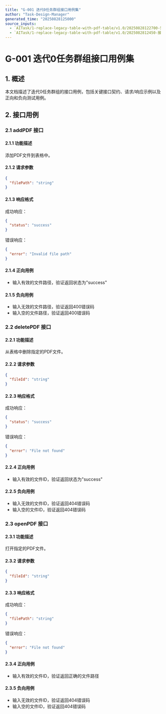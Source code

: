 ```yaml
---
title: "G-001 迭代0任务群组接口用例集"
author: "Task-Design-Manager"
generated_time: "20250828125000"
source_inputs:
  - `AITask/1-replace-legacy-table-with-pdf-table/v1.0/20250828122700-架构说明.md`
  - `AITask/1-replace-legacy-table-with-pdf-table/v1.0/2025082812450-接口用例集.md`
---
```


# G-001 迭代0任务群组接口用例集

## 1. 概述

本文档描述了迭代0任务群组的接口用例，包括关键接口契约、请求/响应示例以及正向和负向测试用例。

## 2. 接口用例

### 2.1 addPDF 接口

#### 2.1.1 功能描述
添加PDF文件到表格中。

#### 2.1.2 请求参数
```json
{
  "filePath": "string"
}
```

#### 2.1.3 响应格式
成功响应：
```json
{
  "status": "success"
}
```

错误响应：
```json
{
  "error": "Invalid file path"
}
```

#### 2.1.4 正向用例
- 输入有效的文件路径，验证返回状态为"success"

#### 2.1.5 负向用例
- 输入无效的文件路径，验证返回400错误码
- 输入空的文件路径，验证返回400错误码

### 2.2 deletePDF 接口

#### 2.2.1 功能描述
从表格中删除指定的PDF文件。

#### 2.2.2 请求参数
```json
{
  "fileId": "string"
}
```

#### 2.2.3 响应格式
成功响应：
```json
{
  "status": "success"
}
```

错误响应：
```json
{
  "error": "File not found"
}
```

#### 2.2.4 正向用例
- 输入有效的文件ID，验证返回状态为"success"

#### 2.2.5 负向用例
- 输入无效的文件ID，验证返回404错误码
- 输入空的文件ID，验证返回404错误码

### 2.3 openPDF 接口

#### 2.3.1 功能描述
打开指定的PDF文件。

#### 2.3.2 请求参数
```json
{
  "fileId": "string"
}
```

#### 2.3.3 响应格式
成功响应：
```json
{
  "filePath": "string"
}
```

错误响应：
```json
{
  "error": "File not found"
}
```

#### 2.3.4 正向用例
- 输入有效的文件ID，验证返回正确的文件路径

#### 2.3.5 负向用例
- 输入无效的文件ID，验证返回404错误码
- 输入空的文件ID，验证返回404错误码